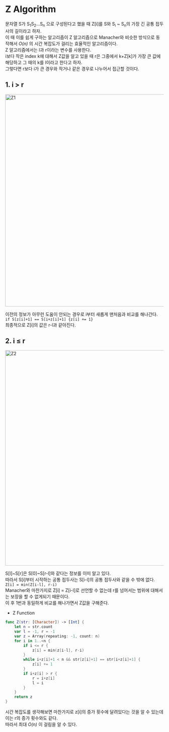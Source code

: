 # Z Algorithm
문자열 S가 S<sub>1</sub>S<sub>2</sub>...S<sub>n</sub> 으로 구성된다고 했을 때 Z[i]를 S와 S<sub>i</sub> ~ S<sub>n</sub>의 가장 긴 공통 접두사의 길이라고 하자.  
이 때 이를 쉽게 구하는 알고리즘이 Z 알고리즘으로 Manacher와 비슷한 방식으로 동작해서 *O(n)* 의 시간 복잡도가 걸리는 효율적인 알고리즘이다.  
Z 알고리즘에서는 l과 r이라는 변수를 사용한다.  
i보다 작은 index k에 대해서 Z값을 알고 있을 때 r은 그중에서 k+Z[k]가 가장 큰 값에 해당하고 그 때의 k를 l이라고 한다고 하자.  
그렇다면 r보다 i가 큰 경우와 작거나 같은 경우로 나누어서 접근할 것이다.  
## 1. i > r

<img width="676" alt="Z1" src="https://user-images.githubusercontent.com/78075226/121802815-63a81100-cc79-11eb-8683-98d32f24d826.png">

이전의 정보가 아무런 도움이 안되는 경우로 i부터 새롭게 맨처음과 비교를 해나간다.  
`if S[z[i]+1] == S[i+z[i]+1] {z[i] += 1}`  
최종적으로 Z[i]의 값은 r-l과 같아진다.  
## 2. i &le; r

<img width="686" alt="Z2" src="https://user-images.githubusercontent.com/78075226/121802818-6571d480-cc79-11eb-925d-6c419f51a390.png">

S[l]~S[r]은 S[0]~S[r-l]와 같다는 정보를 이미 알고 있다.  
따라서 S[i]부터 시작하는 공통 접두사는 S[i-l]의 공통 접두사와 같을 수 밖에 없다.  
`Z[i] = min(Z[i-l], r-i)`  
Manacher와 마찬가지로 Z[i] = Z[i-l]로 선언할 수 없는데 r를 넘어서는 범위에 대해서는 보장을 할 수 없게되기 때문이다.  
이 후 1번과 동일하게 비교를 해나가면서 Z값을 구해준다.  
- Z Function
```swift
func Z(str: [Character]) -> [Int] {
    let n = str.count
    var l = -1, r = -1
    var z = Array(repeating: -1, count: n)
    for i in 1..<n {
        if i <= r {
            z[i] = min(z[i-l], r-i)
        }
        while i+z[i]+1 < n && str[z[i]+1] == str[i+z[i]+1] {
            z[i] += 1
        }
        if i+z[i] > r {
            r = i+z[i]
            l = i
        }
    }
    return z
}
```
시간 복잡도를 생각해보면 마찬가지로 z[i]의 증가 횟수에 달려있다는 것을 알 수 있는데 이는 r의 증가 횟수와도 같다.  
따라서 최대 *O(n)* 이 걸림을 알 수 있다.  
